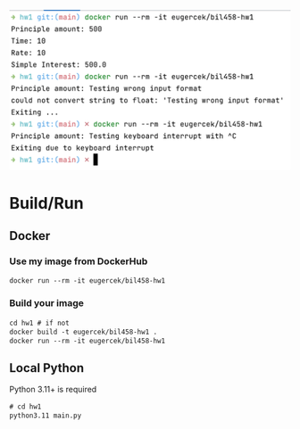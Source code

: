 <p align="center">
  <img src="./demo.png">
</p>

# Build/Run

## Docker

### Use my image from DockerHub

```shell
docker run --rm -it eugercek/bil458-hw1
```

### Build your image

````shell
cd hw1 # if not
docker build -t eugercek/bil458-hw1 .
docker run --rm -it eugercek/bil458-hw1
````

## Local Python

Python 3.11+ is required

```shell
# cd hw1
python3.11 main.py
```

